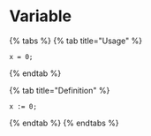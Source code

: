 # Variable

{% tabs %}
{% tab title="Usage" %}
```
x = 0;
```
{% endtab %}

{% tab title="Definition" %}
```
x := 0;
```
{% endtab %}
{% endtabs %}
